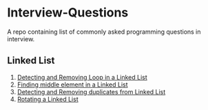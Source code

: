 # Interview-Questions
A repo containing list of commonly asked programming questions in interview.


## Linked List
1. [Detecting and Removing Loop in a Linked List](https://github.com/bhavyakaria/Interview-Questions/blob/master/src/linked_list/DetectLoop.java)
2. [Finding middle element in a Linked List](https://github.com/bhavyakaria/Interview-Questions/blob/master/src/linked_list/MiddleOfLinkedList.java)
3. [Detecting and Removing duplicates from Linked List](https://github.com/bhavyakaria/Interview-Questions/blob/master/src/linked_list/RemoveDuplicates.java)
4. [Rotating a Linked List](https://github.com/bhavyakaria/Interview-Questions/blob/master/src/linked_list/RotateLinkedList.java)
